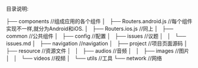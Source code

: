 目录说明:

├── components              //组成应用的各个组件
│   ├── Routers.android.js  //每个组件实现不一样,就分为Android和iOS.
│   ├── Routers.ios.js      //同上
│   ├── common              //公共组件
│   ├── config              //配置
│   ├── issues              //议题
│   │   └── issues.md
│   ├── navigation          //navigation
│   ├── project             //项目页面源码
│   ├── resource            //资源文件
│   │   ├── audios          //音频
│   │   ├── images          //图片
│   │   └── videos          //视频
│   └── utils               //工具
└── network                 //网络

